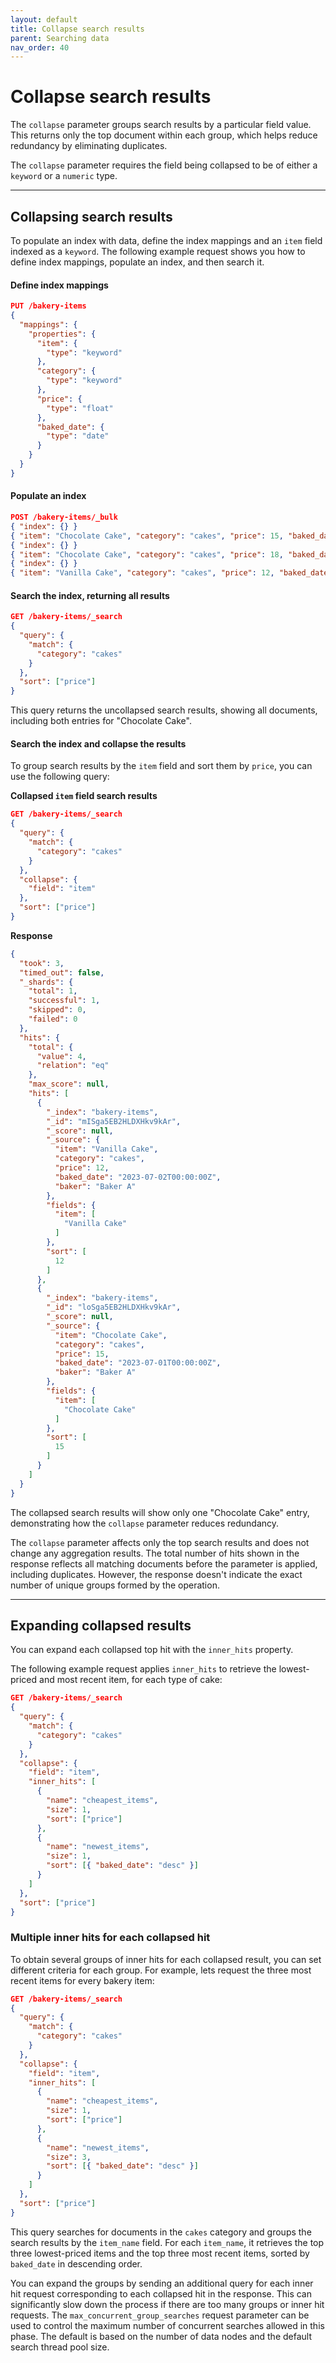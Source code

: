 ```yaml
---
layout: default
title: Collapse search results
parent: Searching data
nav_order: 40
---
```


# Collapse search results

The `collapse` parameter groups search results by a particular field value. This returns only the top document within each group, which helps reduce redundancy by eliminating duplicates.

The `collapse` parameter requires the field being collapsed to be of either a `keyword` or a `numeric` type.

---

## Collapsing search results

To populate an index with data, define the index mappings and an `item` field indexed as a `keyword`. The following example request shows you how to define index mappings, populate an index, and then search it.

#### Define index mappings

```json
PUT /bakery-items
{
  "mappings": {
    "properties": {
      "item": {
        "type": "keyword"
      },
      "category": {
        "type": "keyword"
      },
      "price": {
        "type": "float"
      },
      "baked_date": {
        "type": "date"
      }
    }
  }
}
```

#### Populate an index

```json
POST /bakery-items/_bulk
{ "index": {} }
{ "item": "Chocolate Cake", "category": "cakes", "price": 15, "baked_date": "2023-07-01T00:00:00Z" }
{ "index": {} }
{ "item": "Chocolate Cake", "category": "cakes", "price": 18, "baked_date": "2023-07-04T00:00:00Z" }
{ "index": {} }
{ "item": "Vanilla Cake", "category": "cakes", "price": 12, "baked_date": "2023-07-02T00:00:00Z" }
```

#### Search the index, returning all results

```json
GET /bakery-items/_search
{
  "query": {
    "match": {
      "category": "cakes"
    }
  },
  "sort": ["price"]
}
```

This query returns the uncollapsed search results, showing all documents, including both entries for "Chocolate Cake".

#### Search the index and collapse the results

To group search results by the `item` field and sort them by `price`, you can use the following query:

**Collapsed `item` field search results**

```json
GET /bakery-items/_search
{
  "query": {
    "match": {
      "category": "cakes"
    }
  },
  "collapse": {
    "field": "item"
  },
  "sort": ["price"]
}
```

**Response**

```json
{
  "took": 3,
  "timed_out": false,
  "_shards": {
    "total": 1,
    "successful": 1,
    "skipped": 0,
    "failed": 0
  },
  "hits": {
    "total": {
      "value": 4,
      "relation": "eq"
    },
    "max_score": null,
    "hits": [
      {
        "_index": "bakery-items",
        "_id": "mISga5EB2HLDXHkv9kAr",
        "_score": null,
        "_source": {
          "item": "Vanilla Cake",
          "category": "cakes",
          "price": 12,
          "baked_date": "2023-07-02T00:00:00Z",
          "baker": "Baker A"
        },
        "fields": {
          "item": [
            "Vanilla Cake"
          ]
        },
        "sort": [
          12
        ]
      },
      {
        "_index": "bakery-items",
        "_id": "loSga5EB2HLDXHkv9kAr",
        "_score": null,
        "_source": {
          "item": "Chocolate Cake",
          "category": "cakes",
          "price": 15,
          "baked_date": "2023-07-01T00:00:00Z",
          "baker": "Baker A"
        },
        "fields": {
          "item": [
            "Chocolate Cake"
          ]
        },
        "sort": [
          15
        ]
      }
    ]
  }
}
```

The collapsed search results will show only one "Chocolate Cake" entry, demonstrating how the `collapse` parameter reduces redundancy.

The `collapse` parameter affects only the top search results and does not change any aggregation results. The total number of hits shown in the response reflects all matching documents before the parameter is applied, including duplicates. However, the response doesn't indicate the exact number of unique groups formed by the operation.

---

## Expanding collapsed results

You can expand each collapsed top hit with the `inner_hits` property. 

The following example request applies `inner_hits` to retrieve the lowest-priced and most recent item, for each type of cake:

```json
GET /bakery-items/_search
{
  "query": {
    "match": {
      "category": "cakes"
    }
  },
  "collapse": {
    "field": "item",
    "inner_hits": [
      {
        "name": "cheapest_items",
        "size": 1,
        "sort": ["price"]
      },
      {
        "name": "newest_items",
        "size": 1,
        "sort": [{ "baked_date": "desc" }]
      }
    ]
  },
  "sort": ["price"]
}

```

### Multiple inner hits for each collapsed hit

To obtain several groups of inner hits for each collapsed result, you can set different criteria for each group. For example, lets request the three most recent items for every bakery item:

```json
GET /bakery-items/_search
{
  "query": {
    "match": {
      "category": "cakes"
    }
  },
  "collapse": {
    "field": "item",
    "inner_hits": [
      {
        "name": "cheapest_items",
        "size": 1,
        "sort": ["price"]
      },
      {
        "name": "newest_items",
        "size": 3,
        "sort": [{ "baked_date": "desc" }]
      }
    ]
  },
  "sort": ["price"]
}


```
This query searches for documents in the `cakes` category and groups the search results by the `item_name` field. For each `item_name`, it retrieves the top three lowest-priced items and the top three most recent items, sorted by `baked_date` in descending order.

You can expand the groups by sending an additional query for each inner hit request corresponding to each collapsed hit in the response. This can significantly slow down the process if there are too many groups or inner hit requests. The `max_concurrent_group_searches` request parameter can be used to control the maximum number of concurrent searches allowed in this phase. The default is based on the number of data nodes and the default search thread pool size.

